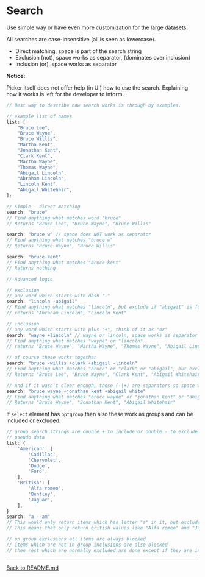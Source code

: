 # Search

Use simple way or have even more customization for the large datasets.

All searches are case-insensitive (all is seen as lowercase).

- Direct matching, space is part of the search string
- Exclusion (not), space works as separator, (dominates over inclusion)
- Inclusion (or), space works as separator

**Notice:**

Picker itself does not offer help (in UI) how to use the search. Explaining how it works is left for the developer to inform.

```javascript
// Best way to describe how search works is through by examples.

// example list of names
list: [
    "Bruce Lee",
    "Bruce Wayne",
    "Bruce Willis",
    "Martha Kent",
    "Jonathan Kent",
    "Clark Kent",
    "Martha Wayne",
    "Thomas Wayne",
    "Abigail Lincoln",
    "Abraham Lincoln",
    "Lincoln Kent",
    "Abigail Whitehair",
];

// Simple - direct matching
search: "bruce"
// Find anything what matches word "bruce"
// Returns "Bruce Lee", "Bruce Wayne", "Bruce Willis"

search: "bruce w" // space does NOT work as separator
// Find anything what matches "bruce w"
// Returns "Bruce Wayne", "Bruce Willis"

search: "bruce-kent"
// Find anything what matches "bruce-kent"
// Returns nothing

// Advanced logic

// exclusion
// any word which starts with dash "-"
search: "lincoln -abigail"
// Find anything what matches "lincoln", but exclude if "abigail" is found
// returns "Abraham Lincoln", "Lincoln Kent"

// inclusion
// any word which starts with plus "+", think of it as "or"
search: "wayne +lincoln" // wayne or lincoln, space works as separator
// Find anything what matches "wayne" or "lincoln"
// returns "Bruce Wayne", "Martha Wayne", "Thomas Wayne", "Abigail Lincoln", "Abraham Lincoln", "Lincoln Kent"

// of course these works together
search: "bruce -willis +clark +abigail -lincoln"
// Find anything what matches "bruce" or "clark" or "abigail", but exclude if it includes "willis or "lincoln"
// Returns "Bruce Lee", "Bruce Wayne", "Clark Kent", "Abigail Whitehair"

// And if it wasn't clear enough, those (-|+) are separators so space works in search too
search: "bruce wayne +jonathan kent +abigail white"
// Find anything what matches "bruce wayne" or "jonathan kent" or "abigail white"
// Returns "Bruce Wayne", "Jonathan Kent", "Abigail Whitehair"
```

If `select` element has `optgroup` then also these work as groups and can be included or excluded.

```javascript
// group search strings are double + to include or double - to exclude
// pseudo data
list: {
    'American': [
        'Cadillac',
        'Chervolet',
        'Dodge',
        'Ford',
    ],
    'British': [
        'Alfa romeo',
        'Bentley',
        'Jaguar',
    ],
}
search: "a --am"
// This would only return items which has letter "a" in it, but excludes group which has "am" in it.
// This means that only return british values like "Alfa romeo" and "Jaguar".

// on group exclusions all items are always blocked
// items which are not in group inclusions are also blocked
// then rest which are normally excluded are done except if they are included
```

---

[Back to README.md](../README.md)
